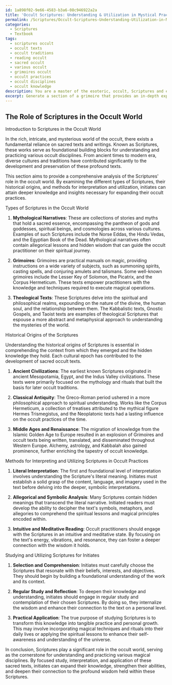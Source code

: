 ```yaml
---
id: 1a898f02-9e66-4583-b3a6-08c946922a2a
title: 'Occult Scriptures: Understanding & Utilization in Mystical Practices'
permalink: /Scriptures/Occult-Scriptures-Understanding-Utilization-in-Mystical-Practices/
categories:
  - Scriptures
  - Textbook
tags:
  - scriptures occult
  - occult texts
  - occult traditions
  - reading occult
  - sacred occult
  - various occult
  - grimoires occult
  - occult practices
  - occult disciplines
  - occult knowledge
description: You are a master of the esoteric, occult, Scriptures and education, you have written many textbooks on the subject in ways that provide students with rich and deep understanding of the subject. You are being asked to write textbook-like sections on a topic and you do it with full context, explainability, and reliability in accuracy to the true facts of the topic at hand, in a textbook style that a student would easily be able to learn from, in a rich, engaging, and contextual way. Always include relevant context (such as formulas and history), related concepts, and in a way that someone can gain deep insights from.
excerpt: Generate a section of a grimoire that provides an in-depth explanation of the role of Scriptures in the occult world. Elaborate on the different types of Scriptures, their historical origins, and the methods for interpreting and utilizing them in occult practices. Include insights on effectively studying and utilizing Scriptures for initiates who wish to deepen their knowledge and understanding in this domain.
---
```


## The Role of Scriptures in the Occult World

Introduction to Scriptures in the Occult World

In the rich, intricate, and mysterious world of the occult, there exists a fundamental reliance on sacred texts and writings. Known as Scriptures, these works serve as foundational building blocks for understanding and practicing various occult disciplines. From ancient times to modern era, diverse cultures and traditions have contributed significantly to the development and preservation of these profound texts.

This section aims to provide a comprehensive analysis of the Scriptures' role in the occult world. By examining the different types of Scriptures, their historical origins, and methods for interpretation and utilization, initiates can attain deeper knowledge and insights necessary for expanding their occult practices.

Types of Scriptures in the Occult World

1. **Mythological Narratives**: These are collections of stories and myths that hold a sacred essence, encompassing the pantheon of gods and goddesses, spiritual beings, and cosmologies across various cultures. Examples of such Scriptures include the Norse Eddas, the Hindu Vedas, and the Egyptian Book of the Dead. Mythological narratives often contain allegorical lessons and hidden wisdom that can guide the occult practitioner on their spiritual journey.

2. **Grimoires**: Grimoires are practical manuals on magic, providing instructions on a wide variety of subjects, such as summoning spirits, casting spells, and conjuring amulets and talismans. Some well-known grimoires include the Lesser Key of Solomon, the Picatrix, and the Corpus Hermeticum. These texts empower practitioners with the knowledge and techniques required to execute magical operations.

3. **Theological Texts**: These Scriptures delve into the spiritual and philosophical realms, expounding on the nature of the divine, the human soul, and the relationship between them. The Kabbalistic texts, Gnostic Gospels, and Taoist texts are examples of theological Scriptures that espouse a more abstract and metaphysical approach to understanding the mysteries of the world.

Historical Origins of the Scriptures

Understanding the historical origins of Scriptures is essential in comprehending the context from which they emerged and the hidden knowledge they hold. Each cultural epoch has contributed to the development of sacred occult texts.

1. **Ancient Civilizations**: The earliest known Scriptures originated in ancient Mesopotamia, Egypt, and the Indus Valley civilizations. These texts were primarily focused on the mythology and rituals that built the basis for later occult traditions.

2. **Classical Antiquity**: The Greco-Roman period ushered in a more philosophical approach to spiritual understanding. Works like the Corpus Hermeticum, a collection of treatises attributed to the mythical figure Hermes Trismegistus, and the Neoplatonic texts had a lasting influence on the occult practices of the time.

3. **Middle Ages and Renaissance**: The migration of knowledge from the Islamic Golden Age to Europe resulted in an explosion of Grimoires and occult texts being written, translated, and disseminated throughout Western Europe. Alchemy, astrology, and Kabbalah also gained prominence, further enriching the tapestry of occult knowledge.

Methods for Interpreting and Utilizing Scriptures in Occult Practices

1. **Literal Interpretation**: The first and foundational level of interpretation involves understanding the Scripture's literal meaning. Initiates must establish a solid grasp of the content, language, and imagery used in the text before delving into the deeper, symbolic interpretations.

2. **Allegorical and Symbolic Analysis**: Many Scriptures contain hidden meanings that transcend the literal narrative. Initiated readers must develop the ability to decipher the text's symbols, metaphors, and allegories to comprehend the spiritual lessons and magical principles encoded within.

3. **Intuitive and Meditative Reading**: Occult practitioners should engage with the Scriptures in an intuitive and meditative state. By focusing on the text's energy, vibrations, and resonance, they can foster a deeper connection with the wisdom it holds.

Studying and Utilizing Scriptures for Initiates

1. **Selection and Comprehension**: Initiates must carefully choose the Scriptures that resonate with their beliefs, interests, and objectives. They should begin by building a foundational understanding of the work and its context.

2. **Regular Study and Reflection**: To deepen their knowledge and understanding, initiates should engage in regular study and contemplation of their chosen Scriptures. By doing so, they internalize the wisdom and enhance their connection to the text on a personal level.

3. **Practical Application**: The true purpose of studying Scriptures is to transform this knowledge into tangible practice and personal growth. This may involve incorporating magical techniques and rituals into their daily lives or applying the spiritual lessons to enhance their self-awareness and understanding of the universe.

In conclusion, Scriptures play a significant role in the occult world, serving as the cornerstone for understanding and practicing various magical disciplines. By focused study, interpretation, and application of these sacred texts, initiates can expand their knowledge, strengthen their abilities, and deepen their connection to the profound wisdom held within these Scriptures.
